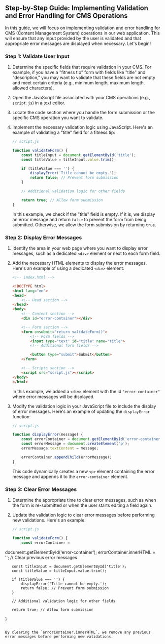 ## Step-by-Step Guide: Implementing Validation and Error Handling for CMS Operations

In this guide, we will focus on implementing validation and error handling for CMS (Content Management System) operations in our web application. This will ensure that any input provided by the user is validated and that appropriate error messages are displayed when necessary. Let's begin!

### Step 1: Validate User Input

1. Determine the specific fields that require validation in your CMS. For example, if you have a "fitness tip" form with fields like "title" and "description," you may want to validate that these fields are not empty and meet certain criteria (e.g., minimum length, maximum length, allowed characters).

2. Open the JavaScript file associated with your CMS operations (e.g., `script.js`) in a text editor.

3. Locate the code section where you handle the form submission or the specific CMS operation you want to validate.

4. Implement the necessary validation logic using JavaScript. Here's an example of validating a "title" field for a fitness tip:

   ```javascript
   // script.js

   function validateForm() {
       const titleInput = document.getElementById('title');
       const titleValue = titleInput.value.trim();

       if (titleValue === '') {
           displayError('Title cannot be empty.');
           return false; // Prevent form submission
       }

       // Additional validation logic for other fields

       return true; // Allow form submission
   }
   ```

   In this example, we check if the "title" field is empty. If it is, we display an error message and return `false` to prevent the form from being submitted. Otherwise, we allow the form submission by returning `true`.

### Step 2: Display Error Messages

1. Identify the area in your web page where you want to display error messages, such as a dedicated `<div>` element or next to each form field.

2. Add the necessary HTML elements to display the error messages. Here's an example of using a dedicated `<div>` element:

   ```html
   <!-- index.html -->

   <!DOCTYPE html>
   <html lang="en">
   <head>
       <!-- Head section -->
   </head>
   <body>
       <!-- Content section -->
       <div id="error-container"></div>

       <!-- Form section -->
       <form onsubmit="return validateForm()">
           <!-- Form fields -->
           <input type="text" id="title" name="title">
           <!-- Additional form fields -->

           <button type="submit">Submit</button>
       </form>

       <!-- Scripts section -->
       <script src="script.js"></script>
   </body>
   </html>
   ```

   In this example, we added a `<div>` element with the id `"error-container"` where error messages will be displayed.

3. Modify the validation logic in your JavaScript file to include the display of error messages. Here's an example of updating the `displayError` function:

   ```javascript
   // script.js

   function displayError(message) {
       const errorContainer = document.getElementById('error-container');
       const errorMessage = document.createElement('p');
       errorMessage.textContent = message;

       errorContainer.appendChild(errorMessage);
   }
   ```

   This code dynamically creates a new `<p>` element containing the error message and appends it to the `error-container` element.

### Step 3: Clear Error Messages

1. Determine the appropriate time to clear error messages, such as when the form is re-submitted or when the user starts editing a field again.

2. Update the validation logic to clear error messages before performing new validations. Here's an example:

   ```javascript
   // script.js

   function validateForm() {
       const errorContainer =

 document.getElementById('error-container');
       errorContainer.innerHTML = ''; // Clear previous error messages

       const titleInput = document.getElementById('title');
       const titleValue = titleInput.value.trim();

       if (titleValue === '') {
           displayError('Title cannot be empty.');
           return false; // Prevent form submission
       }

       // Additional validation logic for other fields

       return true; // Allow form submission
   }
   ```

   By clearing the `errorContainer.innerHTML`, we remove any previous error messages before performing new validations.

